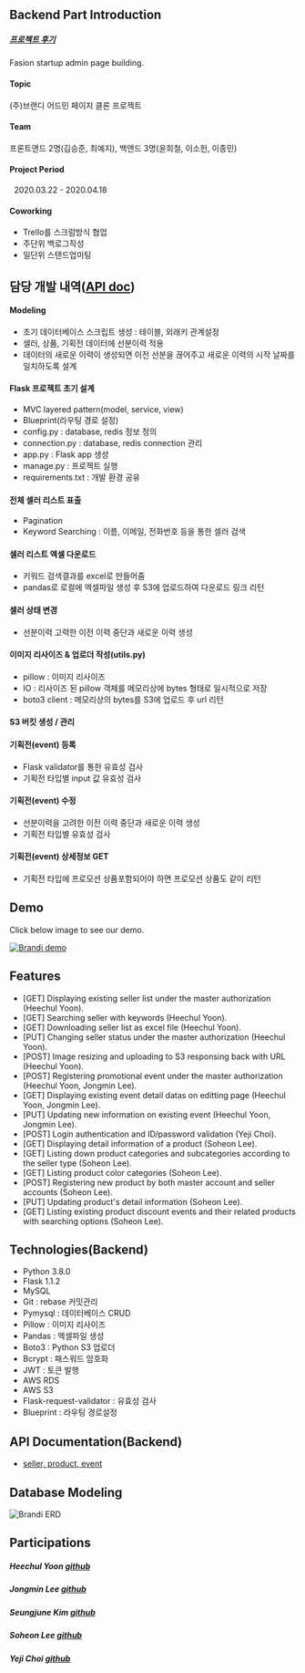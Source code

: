 ## Backend Part Introduction
##### [프로젝트 후기](https://velog.io/@valentin123/Project3-About-Brandi-Project)

Fasion startup admin page building. 

#### Topic 
 (주)브랜디 어드민 페이지 클론 프로젝트

#### Team 
 프론트앤드 2명(김승준, 최예지), 백앤드 3명(윤희철, 이소헌, 이종민)

#### Project Period 
  2020.03.22 - 2020.04.18

#### Coworking 
- Trello를 스크럼방식 협업
- 주단위 백로그작성
- 일단위 스탠드업미팅
         
## 담당 개발 내역([API doc](https://documenter.getpostman.com/view/10892890/Szf6WTQ3?version=latest))
#### Modeling
- 초기 데이터베이스 스크립트 생성 : 테이블, 외래키 관계설정 
- 셀러, 상품, 기획전 데이터에 선분이력 적용
- 데이터의 새로운 이력이 생성되면 이전 선분을 끊어주고 새로운 이력의 시작 날짜를 일치하도록 설계 

#### Flask 프로젝트 초기 설계
- MVC layered pattern(model, service, view)
- Blueprint(라우팅 경로 설정)
- config.py : database, redis 정보 정의
- connection.py : database, redis connection 관리
- app.py : Flask app 생성
- manage.py : 프로젝트 실행
- requirements.txt : 개발 환경 공유

#### 전체 셀러 리스트 표출
- Pagination 
- Keyword Searching : 이름, 이메일, 전화번호 등을 통한 셀러 검색

#### 셀러 리스트 엑셀 다운로드
- 키워드 검색결과를 excel로 만들어줌
- pandas로 로컬에 엑셀파일 생성 후 S3에 업로드하여 다운로드 링크 리턴

#### 셀러 상태 변경
- 선분이력 고력한 이전 이력 중단과 새로운 이력 생성

#### 이미지 리사이즈 & 업로더 작성(utils.py)
- pillow : 이미지 리사이즈
- IO : 리사이즈 된 pillow 객체를 메모리상에 bytes 형태로 일시적으로 저장
- boto3 client : 메모리상의 bytes를 S3에 업로드 후 url 리턴

#### S3 버킷 생성 / 관리

#### 기획전(event) 등록
- Flask validator를 통한 유효성 검사
- 기획전 타입별 input 값 유효성 검사

#### 기획전(event) 수정
- 선분이력을 고려한 이전 이력 중단과 새로운 이력 생성
- 기획전 타입별 유효성 검사

#### 기획전(event) 상세정보 GET
- 기획전 타입에 프로모션 상품포함되어야 하면 프로모션 상품도 같이 리턴

## Demo
Click below image to see our demo.


[![Brandi demo](https://media.vlpt.us/images/valentin123/post/3cd13470-baf9-4e1f-8ea0-8f8e143fe48b/%EC%8A%A4%ED%81%AC%EB%A6%B0%EC%83%B7,%202020-04-21%2016-37-34.png)](https://www.youtube.com/watch?v=BuQ6t9gCedA&feature=youtu.be)

## Features
+ [GET] Displaying existing seller list under the master authorization (Heechul Yoon).
+ [GET] Searching seller with keywords (Heechul Yoon).
+ [GET] Downloading seller list as excel file (Heechul Yoon).
+ [PUT] Changing seller status under the master authorization (Heechul Yoon).
+ [POST] Image resizing and uploading to S3 responsing back with URL (Heechul Yoon).
+ [POST] Registering promotional event under the master authorization (Heechul Yoon, Jongmin Lee).
+ [GET] Displaying existing event detail datas on editting page (Heechul Yoon, Jongmin Lee).
+ [PUT] Updating new information on existing event (Heechul Yoon, Jongmin Lee). 
+ [POST] Login authentication and ID/password validation (Yeji Choi).
+ [GET] Displaying detail information of a product (Soheon Lee).
+ [GET] Listing down product categories and subcategories according to the seller type (Soheon Lee).
+ [GET] Listing product color categories (Soheon Lee).
+ [POST] Registering new product by both master account and seller accounts (Soheon Lee).
+ [PUT] Updating product's detail information (Soheon Lee).
+ [GET] Listing existing product discount events and their related products with searching options (Soheon Lee).


## Technologies(Backend)
- Python 3.8.0
- Flask 1.1.2
- MySQL
- Git : rebase 커밋관리
- Pymysql : 데이터베이스 CRUD
- Pillow : 이미지 리사이즈
- Pandas : 엑셀파일 생성
- Boto3 : Python S3 업로더
- Bcrypt : 패스워드 암호화
- JWT : 토큰 발행
- AWS RDS
- AWS S3
- Flask-request-validator : 유효성 검사
- Blueprint : 라우팅 경로설정

## API Documentation(Backend)
+ [seller, product, event](https://documenter.getpostman.com/view/10892890/Szf6WTQ3?version=latest)

## Database Modeling
![Brandi ERD](https://brandi-intern.s3.ap-northeast-2.amazonaws.com/brandi_erd.png)

## Participations
##### Heechul Yoon <a href="https://github.com/valentin1235">github</a>
##### Jongmin Lee <a href="https://github.com/jomminii">github</a>
##### Seungjune Kim <a href="https://github.com/DanSJKim">github</a> 
##### Soheon Lee <a href="https://github.com/soheon-lee">github</a>
##### Yeji Choi <a href="https://github.com/yeji0120">github</a>
